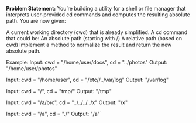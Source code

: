 **Problem Statement:**
You’re building a utility for a shell or file manager that interprets user-provided cd commands and computes the resulting absolute path. You are now given:

A current working directory (cwd) that is already simplified.
A cd command that could be:
    An absolute path (starting with /)
    A relative path (based on cwd)
Implement a method to normalize the result and return the new absolute path.

Example:
Input: cwd = "/home/user/docs", cd = "../photos"
Output: "/home/user/photos"

Input: cwd = "/home/user", cd = "/etc//../var/log"
Output: "/var/log"

Input: cwd = "/", cd = "tmp/"
Output: "/tmp"

Input: cwd = "/a/b/c", cd = "../../../../x"
Output: "/x"

Input: cwd = "/a", cd = "./"
Output: "/a"`




